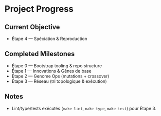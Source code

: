 # Project Progress

## Current Objective
- Étape 4 — Spéciation & Reproduction

## Completed Milestones
- Étape 0 — Bootstrap tooling & repo structure
- Étape 1 — Innovations & Gènes de base
- Étape 2 — Genome Ops (mutations + crossover)
- Étape 3 — Réseau (tri topologique & exécution)

## Notes
- Lint/type/tests exécutés (`make lint`, `make type`, `make test`) pour Étape 3.
